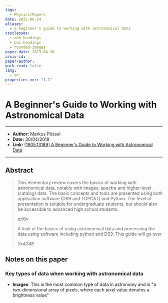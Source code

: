 ```yaml
---
tags:
  - Physics/Papers
date: 2025-06-24
aliases:
  - a beginner's guide to working with astronomical data
cssclasses:
  - neo-headings
  - bai-headings
  - rounded-images
paper-date: 2019-04-30
arxiv-id: 
paper-author: 
mark-read: false
lang:
  - en
properties-ver: "1.1"
---
```

# A Beginner's Guide to Working with Astronomical Data

***
- **Author:** Markus Pössel
- **Date:** 30/04/2019
- **Link:** [\[1905.13189\] A Beginner's Guide to Working with Astronomical Data](https://arxiv.org/abs/1905.13189)

***

## Abstract

> This elementary review covers the basics of working with astronomical data, notably with images, spectra and higher-level (catalog) data. The basic concepts and tools are presented using both application software (DS9 and TOPCAT) and Python. The level of presentation is suitable for undergraduate students, but should also be accessible to advanced high school students.
>
> *arXiv*

> A look at the basics of using astronomical data and processing the data using software including python and DS9. This guide will go over
> 
> *0x4248*

## Notes on this paper
### Key types of data when working with astronomical data
- **Images**: This is the most common type of data in astronomy and is "a two-dimensional array of pixels, where each pixel value denotes a brightness value"
